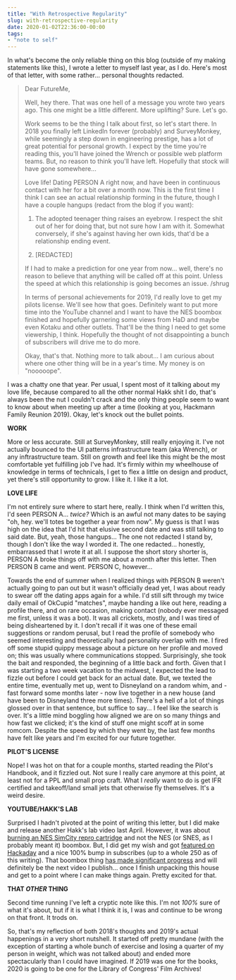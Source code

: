 ```yaml
---
title: "With Retrospective Regularity"
slug: with-retrospective-regularity
date: 2020-01-02T22:36:00-00:00
tags:
- "note to self"
---
```

In what's become the only reliable thing on this blog (outside of my making statements like this), I wrote a letter to myself last year, as I do. Here's most of that letter, with some rather... personal thoughts redacted.

> Dear FutureMe,
>
> Well, hey there. That was one hell of a message you wrote two years ago. This one might be a little different. More uplifting? Sure. Let's go.
>
> Work seems to be the thing I talk about first, so let's start there. In 2018 you finally left LinkedIn forever (probably) and SurveyMonkey, while seemingly a step down in engineering prestige, has a lot of great potential for personal growth. I expect by the time you're reading this, you'll have joined the Wrench or possible web platform teams. But, no reason to think you'll have left. Hopefully that stock will have gone somewhere...
>
> Love life! Dating PERSON A right now, and have been in continuous contact with her for a bit over a month now. This is the first time I think I can see an actual relationship forming in the future, though I have a couple hangups (redact from the blog if you want):
>
> 1) The adopted teenager thing raises an eyebrow. I respect the shit out of her for doing that, but not sure how I am with it. Somewhat conversely, if she's against having her own kids, that'd be a relationship ending event.
>
> 2) [REDACTED]
>
> If I had to make a prediction for one year from now... well, there's no reason to believe that anything will be called off at this point. Unless the speed at which this relationship is going becomes an issue. /shrug
>
> In terms of personal achievements for 2019, I'd really love to get my pilots license. We'll see how that goes. Definitely want to put more time into the YouTube channel and I want to have the NES boombox finished and hopefully garnering some views from HaD and maybe even Kotaku and other outlets. That'll be the thing I need to get some viewership, I think. Hopefully the thought of not disappointing a bunch of subscribers will drive me to do more.
>
> Okay, that's that. Nothing more to talk about... I am curious about where one other thing will be in a year's time. My money is on "nooooope".

I was a chatty one that year. Per usual, I spent most of it talking about my love life, because compared to all the other normal Hakk shit I do, that's always been the nut I couldn't crack and the only thing people seem to want to know about when meeting up after a time (looking at you, Hackmann Family Reunion 2019). Okay, let's knock out the bullet points.

**WORK**

More or less accurate. Still at SurveyMonkey, still really enjoying it. I've not actually bounced to the UI patterns infrastructure team (aka Wrench), or any inftrastructure team. Still on growth and feel like this might be the most comfortable yet fulfilling job I've had. It's firmly within my wheelhouse of knowledge in terms of technicals, I get to flex a little on design and product, yet there's still opportunity to grow. I like it. I like it a lot.

**LOVE LIFE**

I'm not entirely sure where to start here, really. I think when I'd written this, I'd seen PERSON A... _twice?_ Which is an awful not many dates to be saying "oh, hey. we'll totes be together a year from now". My guess is that I was high on the idea that I'd hit that elusive second date and was still talking to said date. But, yeah, those hangups... The one not redacted I stand by, though I don't like the way I worded it. The one redacted... honestly, embarrassed that I wrote it at all. I suppose the short story shorter is, PERSON A broke things off with me about a month after this letter. Then PERSON B came and went. PERSON C, however...

Towards the end of summer when I realized things with PERSON B weren't actually going to pan out but it wasn't officially dead yet, I was about ready to swear off the dating apps again for a while. I'd still sift through my twice daily email of OkCupid "matches", maybe handing a like out here, reading a profile there, and on rare occasion, making contact (nobody ever messaged me first, unless it was a bot). It was all crickets, mostly, and I was tired of being disheartened by it. I don't recall if it was one of these email suggestions or random perusal, but I read the profile of somebody who seemed interesting and theoretically had personality overlap with me. I fired off some stupid quippy message about a picture on her profile and moved on; this was usually where communications stopped. Surprisingly, she took the bait and responded, the beginning of a little back and forth. Given that I was starting a two week vacation to the midwest, I expected the lead to fizzle out before I could get back for an actual date. But, we texted the entire time, eventually met up, went to Disneyland on a random whim, and - fast forward some months later - now live together in a new house (and have been to Disneyland three more times). There's a hell of a lot of things glossed over in that sentence, but suffice to say... I feel like the search is over. It's a little mind boggling how aligned we are on so many things and how fast we clicked; it's the kind of stuff one might scoff at in some romcom. Despite the speed by which they went by, the last few months have felt like years and I'm excited for our future together.

**PILOT'S LICENSE**

Nope! I was hot on that for a couple months, started reading the Pilot's Handbook, and it fizzled out. Not sure I really care anymore at this point, at least not for a PPL and small prop craft. What I _really_ want to do is get IFR certified and takeoff/land small jets that otherwise fly themselves. It's a weird desire.

**YOUTUBE/HAKK'S LAB**

Surprised I hadn't pivoted at the point of writing this letter, but I did make and release another Hakk's lab video last April. However, it was about [burning an NES SimCity repro cartridge](https://www.youtube.com/watch?v=nxqd1D5ddno) and not the NES (or SNES, as I probably meant it) boombox. But, I did get my wish and got [featured on Hackaday](https://hackaday.com/2019/04/19/manufacturing-simcity-for-the-nes/) and a nice 100% bump in subscribes (up to a whole 250 as of this writing). That boombox thing [has made significant progress](https://www.youtube.com/watch?v=uuJ2t38Pf-k) and will definitely be the next video I publish... once I finish unpacking this house and get to a point where I can make things again. Pretty excited for that.

**THAT _OTHER_ THING**

Second time running I've left a cryptic note like this. I'm not _100%_ sure of what it's about, but if it is what I think it is, I was and continue to be wrong on that front. It trods on.

So, that's my reflection of both 2018's thoughts and 2019's actual happenings in a very short nutshell. It started off pretty mundane (with the exception of starting a whole bunch of exercise and losing a quarter of my person in weight, which was not talked about) and ended more spectacularly than I could have imagined. If 2019 was one for the books, 2020 is going to be one for the Library of Congress' Film Archives!
